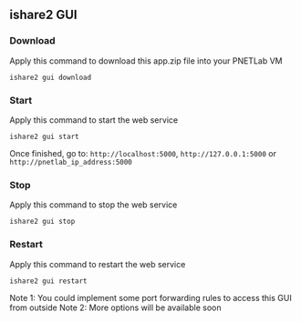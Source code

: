 ## ishare2 GUI

### Download
Apply this command to download this app.zip file into your PNETLab VM
```linux
ishare2 gui download
```

### Start
Apply this command to start the web service
```linux
ishare2 gui start
```
Once finished, go to:
`http://localhost:5000`,
`http://127.0.0.1:5000` or
`http://pnetlab_ip_address:5000`

### Stop
Apply this command to stop the web service
```linux
ishare2 gui stop
```

### Restart
Apply this command to restart the web service
```linux
ishare2 gui restart
```

Note 1: You could implement some port forwarding rules to access this GUI from outside
Note 2: More options will be available soon

